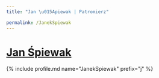 ```yaml
---
title: "Jan \u015Apiewak | Patromierz"

permalink: /JanekSpiewak
---
```


# [Jan Śpiewak](https://patronite.pl/JanekSpiewak)

{% include profile.md name="JanekSpiewak" prefix="j" %}
